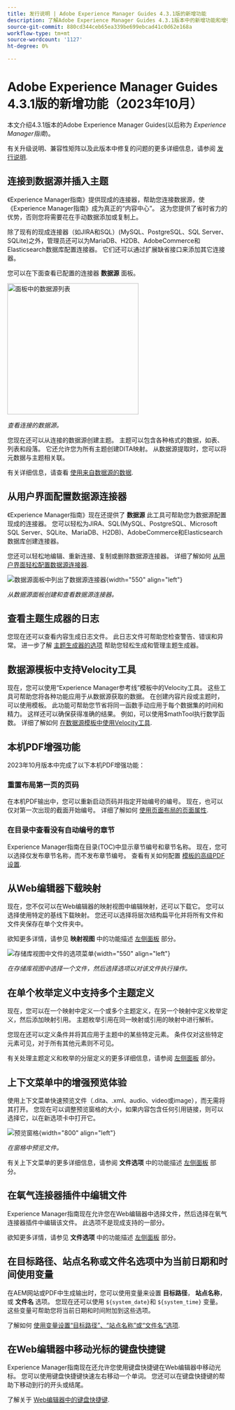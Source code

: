 ```yaml
---
title: 发行说明 | Adobe Experience Manager Guides 4.3.1版的新增功能
description: 了解Adobe Experience Manager Guides 4.3.1版本中的新增功能和增强功能
source-git-commit: 880cd344ceb65ea339be699ebcad41c0d62e168a
workflow-type: tm+mt
source-wordcount: '1127'
ht-degree: 0%

---
```


# Adobe Experience Manager Guides 4.3.1版的新增功能（2023年10月）

本文介绍4.3.1版本的Adobe Experience Manager Guides(以后称为 *Experience Manager指南*)。

有关升级说明、兼容性矩阵以及此版本中修复的问题的更多详细信息，请参阅 [发行说明](./release-notes-4.3.1.md).

## 连接到数据源并插入主题

《Experience Manager指南》提供现成的连接器，帮助您连接数据源，使《Experience Manager指南》成为真正的“内容中心”。 这为您提供了省时省力的优势，否则您将需要花在手动数据添加或复制上。

除了现有的现成连接器（如JIRA和SQL）(MySQL、PostgreSQL、SQL Server、SQLite)之外，管理员还可以为MariaDB、H2DB、AdobeCommerce和Elasticsearch数据库配置连接器。 它们还可以通过扩展缺省接口来添加其它连接器。

您可以在下面查看已配置的连接器 **数据源** 面板。

<img src="assets/data-sources.png" alt="面板中的数据源列表" width="300">

*查看连接的数据源。*

您现在还可以从连接的数据源创建主题。 主题可以包含各种格式的数据，如表、列表和段落。 它还允许您为所有主题创建DITA映射。 从数据源提取时，您可以将元数据与主题相关联。

有关详细信息，请查看 [使用来自数据源的数据](../user-guide/web-editor-content-snippet.md).

## 从用户界面配置数据源连接器

《Experience Manager指南》现在还提供了 **数据源** 此工具可帮助您为数据源配置现成的连接器。 您可以轻松为JIRA、SQL(MySQL、PostgreSQL、Microsoft SQL Server、SQLite、MariaDB、H2DB)、AdobeCommerce和Elasticsearch数据库创建连接器。

您还可以轻松地编辑、重新连接、复制或删除数据源连接器。 详细了解如何 [从用户界面轻松配置数据源连接器](../install-guide/conf-data-source-connector-tools.md).

![数据源面板中列出了数据源连接器](assets/data-sources-create-window.png){width="550" align="left"}

*从数据源面板创建和查看数据源连接器。*

## 查看主题生成器的日志

您现在还可以查看内容生成日志文件。 此日志文件可帮助您检查警告、错误和异常。  进一步了解 [主题生成器的选项](../user-guide/web-editor-content-snippet.md#options-for-a-topic-generator) 帮助您轻松生成和管理主题生成器。

## 数据源模板中支持Velocity工具

现在，您可以使用“Experience Manager参考线”模板中的Velocity工具。 这些工具可帮助您将各种功能应用于从数据源获取的数据。 在创建内容片段或主题时，可以使用模板。 此功能可帮助您节省将同一函数手动应用于每个数据集的时间和精力。  这样还可以确保获得准确的结果。
例如，可以使用$mathTool执行数学函数。
详细了解如何 [在数据源模板中使用Velocity工具](../user-guide/web-editor-content-snippet.md#use-velocity-tools).


## 本机PDF增强功能

2023年10月版本中完成了以下本机PDF增强功能：

### 重置布局第一页的页码

在本机PDF输出中，您可以重新启动页码并指定开始编号的编号。 现在，也可以仅对第一次出现的截面开始编号。
详细了解如何 [使用页面布局的页面属性](../native-pdf/design-page-layout.md#page-props-page-layout).


### 在目录中查看没有自动编号的章节

Experience Manager指南在目录(TOC)中显示章节编号和章节名称。 现在，您可以选择仅发布章节名称，而不发布章节编号。 查看有关如何配置 [模板的高级PDF设置](../native-pdf/components-pdf-template.md#advanced-pdf-settings).

## 从Web编辑器下载映射

现在，您不仅可以在Web编辑器的映射视图中编辑映射，还可以下载它。 您可以选择使用特定的基线下载映射。 您还可以选择将层次结构扁平化并将所有文件和文件夹保存在单个文件夹中。

欲知更多详情，请参见 **映射视图** 中的功能描述 [左侧面板](../user-guide/web-editor-features.md#id2051EA0M0HS) 部分。

![存储库视图中文件的选项菜单](assets/options-menu-repo-view-file-level-2310.png){width="550" align="left"}

*在存储库视图中选择一个文件，然后选择选项以对该文件执行操作。*


## 在单个枚举定义中支持多个主题定义

现在，您可以在一个映射中定义一个或多个主题定义，在另一个映射中定义枚举定义，然后添加映射引用。 主题枚举引用在同一映射或引用的映射中进行解析。

您现在还可以定义条件并将其应用于主题中的某些特定元素。  条件仅对这些特定元素可见，对于所有其他元素则不可见。

有关处理主题定义和枚举的分层定义的更多详细信息，请参阅 [左侧面板](../user-guide/web-editor-features.md#id2051EA0M0HS) 部分。




## 上下文菜单中的增强预览体验

使用上下文菜单快速预览文件（.dita、.xml、audio、video或image），而无需将其打开。 您现在可以调整预览窗格的大小，如果内容包含任何引用链接，则可以选择它，以在新选项卡中打开它。

![预览窗格 ](assets/quick-preview_cs.png){width="800" align="left"}

*在窗格中预览文件。*

有关上下文菜单的更多详细信息，请参阅 **文件选项** 中的功能描述 [左侧面板](../user-guide/web-editor-features.md#id2051EA0M0HS) 部分。

## 在氧气连接器插件中编辑文件

Experience Manager指南现在允许您在Web编辑器中选择文件，然后选择在氧气连接器插件中编辑该文件。 此选项不是现成支持的一部分。

欲知更多详情，请参见 **文件选项** 中的功能描述 [左侧面板](../user-guide/web-editor-features.md#id2051EA0M0HS) 部分。

## 在目标路径、站点名称或文件名选项中为当前日期和时间使用变量

在AEM网站或PDF中生成输出时，您可以使用变量来设置 **目标路径**， **站点名称**，或 **文件名** 选项。 您现在还可以使用 `${system_date}`和 `${system_time}` 变量。 这些变量可帮助您将当前日期和时间附加到这些选项。

了解如何 [使用变量设置“目标路径”、“站点名称”或“文件名”选项](../user-guide/generate-output-use-variables.md).


## 在Web编辑器中移动光标的键盘快捷键

Experience Manager指南现在还允许您使用键盘快捷键在Web编辑器中移动光标。 您可以使用键盘快捷键快速左右移动一个单词。 您还可以在键盘快捷键的帮助下移动到行的开头或结尾。

了解关于 [Web编辑器中的键盘快捷键](../user-guide/web-editor-keyboard-shortcuts.md).
